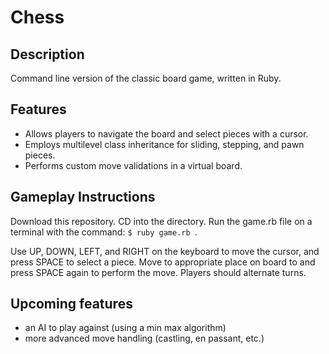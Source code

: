 # Chess

## Description

Command line version of the classic board game, written in Ruby.

## Features
- Allows players to navigate the board and select pieces with a cursor.
- Employs multilevel class inheritance for sliding, stepping, and pawn pieces.
- Performs custom move validations in a virtual board.

## Gameplay Instructions

Download this repository. CD into the directory. 
Run the game.rb file on a terminal with the command: <code>$ ruby game.rb </code>.

Use UP, DOWN, LEFT, and RIGHT on the keyboard to move the cursor, and press SPACE to select a piece.
Move to appropriate place on board to and press SPACE again to perform the move.
Players should alternate turns.

## Upcoming features
- an AI to play against (using a min max algorithm)
- more advanced move handling (castling, en passant, etc.)
